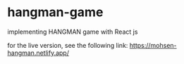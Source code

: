 # hangman-game
implementing HANGMAN game with React js

for the live version, see the following link:
https://mohsen-hangman.netlify.app/
